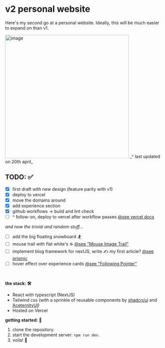 # v2 personal website

Here's my second go at a personal website. Ideally, this will be much easier to expand on than v1.

<img width="400" alt="image" src="https://github.com/wa-bha/v2-personal-website/assets/55519189/08b2b71a-ce86-4c02-9061-5f098c4f0be5">
_^ last updated on 20th april_

## TODO: ✅

- [x] first draft with new design (feature parity with v1)
- [x] deploy to vercel
- [x] move the domains around
- [x] add experience section
- [x] github workflows -> build and lint check
- [ ] ^ follow-on, deploy to vercel after workflow passes [@see vercel docs](https://vercel.com/guides/how-can-i-use-github-actions-with-vercel)

_and now the trivial and random stuff..._

- [ ] add the big floating snowboard 🏂
- [ ] mouse trail with flat white's ☕ [@see "Mouse Image Trail"](www.hover.dev/components/other#mouse-image-trail)
- [ ] implement blog framework for nextJS, write ✍️ my first article? [@see prismic](https://prismic.io/blog/nextjs-blog-tutorial)
- [ ] hover effect over experience cards [@see "Following Pointer"](https://ui.aceternity.com/components/following-pointer)

<br />

**the stack: 🛠️**

- React with typescript (NextJS)
- Tailwind css (with a sprinkle of reusable components by [shadcn/ui](https://ui.shadcn.com/) and [AceternityUI](https://ui.aceternity.com/))
- Hosted on Vercel

**getting started: 🏁**

1. clone the repository.
2. start the development server: `npm run dev`.
3. voila! 🍻
